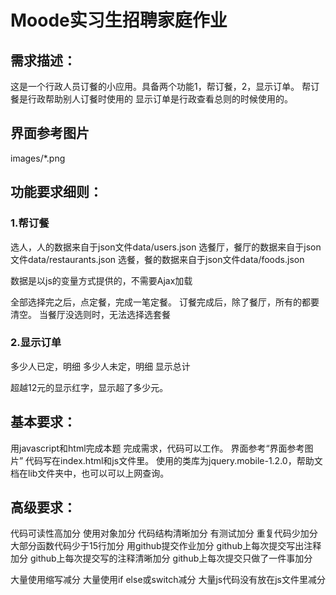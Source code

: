 # Moode实习生招聘家庭作业

## 需求描述：

这是一个行政人员订餐的小应用。具备两个功能1，帮订餐，2，显示订单。
帮订餐是行政帮助别人订餐时使用的
显示订单是行政查看总则的时候使用的。

## 界面参考图片

images/*.png

## 功能要求细则：

### 1.帮订餐

选人，人的数据来自于json文件data/users.json
选餐厅，餐厅的数据来自于json文件data/restaurants.json
选餐，餐的数据来自于json文件data/foods.json

数据是以js的变量方式提供的，不需要Ajax加载

全部选择完之后，点定餐，完成一笔定餐。
订餐完成后，除了餐厅，所有的都要清空。
当餐厅没选则时，无法选择选套餐

### 2.显示订单

多少人已定，明细
多少人未定，明细
显示总计

超越12元的显示红字，显示超了多少元。

## 基本要求：

用javascript和html完成本题
完成需求，代码可以工作。
界面参考“界面参考图片”
代码写在index.html和js文件里。
使用的类库为jquery.mobile-1.2.0，帮助文档在lib文件夹中，也可以可以上网查询。

## 高级要求：

代码可读性高加分
使用对象加分
代码结构清晰加分
有测试加分
重复代码少加分
大部分函数代码少于15行加分
用github提交作业加分
github上每次提交写出注释加分
github上每次提交写的注释清晰加分
github上每次提交只做了一件事加分

大量使用缩写减分
大量使用if else或switch减分
大量js代码没有放在js文件里减分